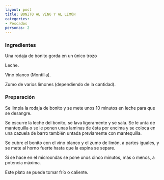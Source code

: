 ```yaml
---
layout: post
title: BONITO AL VINO Y AL LIMÓN
categories:
- Pescados
personas: 2 
---
```

<h3>Ingredientes</h3>
Una rodaja de bonito gorda en un único trozo

Leche.

Vino blanco (Montilla).

Zumo de varios limones (dependiendo de la cantidad).

<h3>Preparación</h3>
Se limpia la rodaja de bonito y se mete unos 10 minutos en leche para que se desangre.

Se escurre la leche del bonito, se lava ligeramente y se sala. Se le unta de mantequilla o se le ponen unas laminas de ésta por encima y se coloca en una cazuela de barro también untada previamente con mantequilla.

Se cubre el bonito con el vino blanco y el zumo de limón, a partes iguales, y se mete al horno fuerte hasta que la espina se separe.

Si se hace en el microondas se pone unos cinco minutos, más o menos, a potencia máxima.

Este plato se puede tomar frío o caliente.